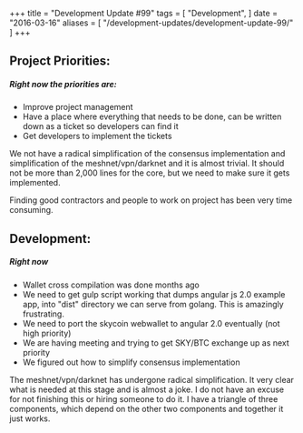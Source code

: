 +++
title = "Development Update #99"
tags = [
    "Development",
]
date = "2016-03-16"
aliases = [
	"/development-updates/development-update-99/"
]
+++
## Project Priorities:

##### Right now the priorities are:
- Improve project management
- Have a place where everything that needs to be done, can be written down as a ticket so developers can find it
- Get developers to implement the tickets

We not have a radical simplification of the consensus implementation and simplification of the meshnet/vpn/darknet and it is almost trivial. It should not be more than 2,000 lines for the core, but we need to make sure it gets implemented.

Finding good contractors and people to work on project has been very time consuming.

## Development:

##### Right now
- Wallet cross compilation was done months ago
- We need to get gulp script working that dumps angular js 2.0 example app, into "dist" directory we can serve from golang. This is amazingly frustrating.
- We need to port the skycoin webwallet to angular 2.0 eventually (not high priority)
- We are having meeting and trying to get SKY/BTC exchange up as next priority
- We figured out how to simplify consensus implementation

The meshnet/vpn/darknet has undergone radical simplification. It very clear what is needed at this stage and is almost a joke. I do not have an excuse for not finishing this or hiring someone to do it. I have a triangle of three components, which depend on the other two components and together it just works.
